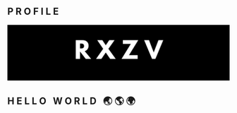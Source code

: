 ## P R O F I L E
![RXZV BANNER PROFILE](https://github.com/rxzv/rxzv/blob/main/img/banner.png)

## H E L L O &nbsp; W O R L D &nbsp; 🌏 🌎 🌍
